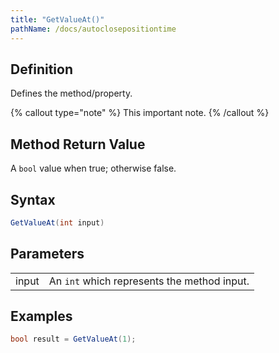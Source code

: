 ```yaml
---
title: "GetValueAt()"
pathName: /docs/autoclosepositiontime
---
```


## Definition

Defines the method/property.

{% callout type="note" %}
This important note.
{% /callout %}

## Method Return Value

A `bool` value when true; otherwise false.

## Syntax

```csharp
GetValueAt(int input)
```

## Parameters

|  |  |
| --- | --- |
| input | An `int` which represents the method input. |

## Examples

```csharp
bool result = GetValueAt(1);
```

